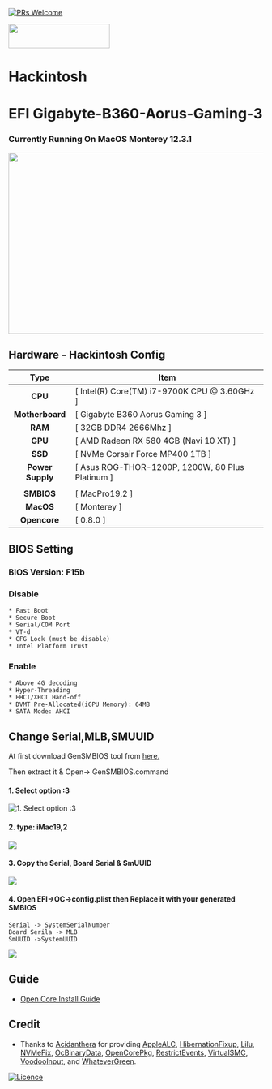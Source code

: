 [![PRs Welcome](https://img.shields.io/badge/PRs-welcome-brightgreen.svg?style=flat-square)](http://makeapullrequest.com)

<img src="https://github.com/acidanthera/OpenCorePkg/blob/master/Docs/Logos/OpenCore_with_text_Small.png" width="200" height="48" />

# Hackintosh
# EFI Gigabyte-B360-Aorus-Gaming-3

### Currently Running On MacOS Monterey 12.3.1 

<img src="https://i.imgur.com/nRNr7SF.png" width="594" height="357" />

## Hardware - Hackintosh Config

|       Type       | Item                                             |
|:----------------:|--------------------------------------------------|
|     **CPU**      | [ Intel(R) Core(TM) i7-9700K CPU @ 3.60GHz ]     |
| **Motherboard**  | [ Gigabyte B360 Aorus Gaming 3 ]                 |
|     **RAM**      | [ 32GB DDR4 2666Mhz ]                            |
|     **GPU**      | [ AMD Radeon RX 580 4GB (Navi 10 XT) ]           |
|     **SSD**      | [ NVMe Corsair Force MP400 1TB ]                 |
| **Power Supply** | [ Asus ROG-THOR-1200P, 1200W, 80 Plus Platinum ] |
|                  |                                                  |
|    **SMBIOS**    | [ MacPro19,2 ]                                   |
|    **MacOS**     | [ Monterey ]                                     |
|   **Opencore**   | [ 0.8.0 ]                                        |


## BIOS Setting

### BIOS Version: F15b

### Disable

```
* Fast Boot
* Secure Boot
* Serial/COM Port
* VT-d
* CFG Lock (must be disable)
* Intel Platform Trust

```

### Enable

```
* Above 4G decoding
* Hyper-Threading
* EHCI/XHCI Hand-off
* DVMT Pre-Allocated(iGPU Memory): 64MB
* SATA Mode: AHCI
```

## Change Serial,MLB,SMUUID

At first download GenSMBIOS tool from [here.](https://github.com/corpnewt/GenSMBIOS)

Then extract it & Open-> GenSMBIOS.command

#### 1. Select option :3

![](https://github.com/sohagmahin/Gigabyte-B360-Aorus-Gaming-3-Hackintosh/blob/main/screenshots/1.png "1. Select option :3")

#### 2. type: iMac19,2

![](https://github.com/sohagmahin/Gigabyte-B360-Aorus-Gaming-3-Hackintosh/blob/main/screenshots/2.png)

#### 3. Copy the Serial, Board Serial & SmUUID

![](https://github.com/sohagmahin/Gigabyte-B360-Aorus-Gaming-3-Hackintosh/blob/main/screenshots/3.png)

#### 4. Open EFI->OC->config.plist then Replace it with your generated SMBIOS

```
Serial -> SystemSerialNumber
Board Serila -> MLB
SmUUID ->SystemUUID
```

![](https://github.com/sohagmahin/Gigabyte-B360-Aorus-Gaming-3-Hackintosh/blob/main/screenshots/4.png)

## Guide<br>

- [Open Core Install Guide](https://dortania.github.io/OpenCore-Install-Guide/)

## Credit<br>

- Thanks to [Acidanthera](https://github.com/acidanthera) for providing [AppleALC](https://github.com/acidanthera/AppleALC), [HibernationFixup](https://github.com/acidanthera/HibernationFixup), [Lilu](https://github.com/acidanthera/Lilu), [NVMeFix](https://github.com/acidanthera/NVMeFix), [OcBinaryData](https://github.com/acidanthera/OcBinaryData), [OpenCorePkg](https://github.com/acidanthera/OpenCorePkg), [RestrictEvents](https://github.com/acidanthera/RestrictEvents), [VirtualSMC](https://github.com/acidanthera/VirtualSMC), [VoodooInput](https://github.com/acidanthera/VoodooInput), and [WhateverGreen](https://github.com/acidanthera/WhateverGreen).


[![Licence](https://img.shields.io/github/license/Ileriayo/markdown-badges?style=for-the-badge)](./LICENSE)
